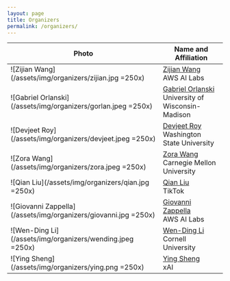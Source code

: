 ```yaml
---
layout: page
title: Organizers
permalink: /organizers/
---
```


| Photo | Name and Affiliation |
|-------|----------------------|
| ![Zijian Wang](/assets/img/organizers/zijian.jpg =250x) | [Zijian Wang](https://zijianwang.me/)<br>AWS AI Labs |
| ![Gabriel Orlanski](/assets/img/organizers/gorlan.jpeg =250x) | [Gabriel Orlanski](https://gabeorlanski.github.io/?utm_source=dl4c&utm_medium=link)<br>University of Wisconsin-Madison |
| ![Devjeet Roy](/assets/img/organizers/devjeet.jpeg =250x) | [Devjeet Roy](https://devjeetr.github.io/)<br>Washington State University |
| ![Zora Wang](/assets/img/organizers/zora.jpeg =250x) | [Zora Wang](https://zorazrw.github.io/)<br>Carnegie Mellon University |
| ![Qian Liu](/assets/img/organizers/qian.jpg =250x) | [Qian Liu](https://siviltaram.github.io/)<br>TikTok |
| ![Giovanni Zappella](/assets/img/organizers/giovanni.jpg =250x) | [Giovanni Zappella](https://giovannizappella.github.io/)<br>AWS AI Labs |
| ![Wen-Ding Li](/assets/img/organizers/wending.jpeg =250x) | [Wen-Ding Li](https://wending.dev/)<br>Cornell University |
| ![Ying Sheng](/assets/img/organizers/ying.png =250x) | [Ying Sheng](https://sites.google.com/view/yingsheng)<br>xAI | 